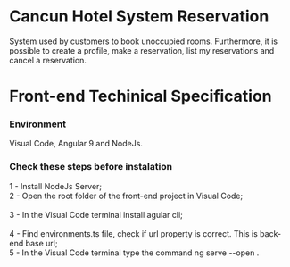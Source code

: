 # Cancun Hotel System Reservation
 System used by customers to book unoccupied rooms.
 Furthermore, it is possible to create a profile, make a reservation, list my reservations and cancel a reservation.

# Front-end Techinical Specification 

### Environment 
Visual Code, Angular 9 and NodeJs.

### Check these steps before instalation
1 - Install NodeJs Server;</br>
2 - Open the root folder of the front-end project in Visual Code; </br>  
3 - In the Visual Code terminal install agular cli; </br>  
4 - Find environments.ts file, check if url property is correct. This is back-end base url; </br> 
5 - In the Visual Code terminal type the command ng serve --open .
